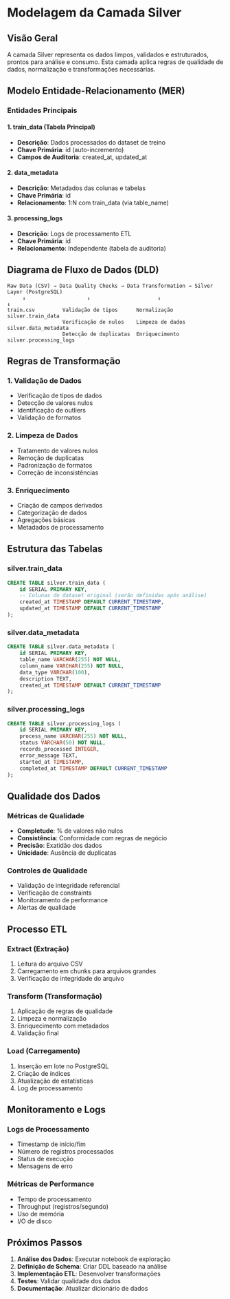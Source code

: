 # Modelagem da Camada Silver

## Visão Geral

A camada Silver representa os dados limpos, validados e estruturados, prontos para análise e consumo. Esta camada aplica regras de qualidade de dados, normalização e transformações necessárias.

## Modelo Entidade-Relacionamento (MER)

### Entidades Principais

#### 1. train_data (Tabela Principal)
- **Descrição**: Dados processados do dataset de treino
- **Chave Primária**: id (auto-incremento)
- **Campos de Auditoria**: created_at, updated_at

#### 2. data_metadata
- **Descrição**: Metadados das colunas e tabelas
- **Chave Primária**: id
- **Relacionamento**: 1:N com train_data (via table_name)

#### 3. processing_logs
- **Descrição**: Logs de processamento ETL
- **Chave Primária**: id
- **Relacionamento**: Independente (tabela de auditoria)

## Diagrama de Fluxo de Dados (DLD)

```
Raw Data (CSV) → Data Quality Checks → Data Transformation → Silver Layer (PostgreSQL)
     ↓                    ↓                      ↓                    ↓
train.csv         Validação de tipos      Normalização         silver.train_data
                  Verificação de nulos    Limpeza de dados     silver.data_metadata
                  Detecção de duplicatas  Enriquecimento      silver.processing_logs
```

## Regras de Transformação

### 1. Validação de Dados
- Verificação de tipos de dados
- Detecção de valores nulos
- Identificação de outliers
- Validação de formatos

### 2. Limpeza de Dados
- Tratamento de valores nulos
- Remoção de duplicatas
- Padronização de formatos
- Correção de inconsistências

### 3. Enriquecimento
- Criação de campos derivados
- Categorização de dados
- Agregações básicas
- Metadados de processamento

## Estrutura das Tabelas

### silver.train_data
```sql
CREATE TABLE silver.train_data (
    id SERIAL PRIMARY KEY,
    -- Colunas do dataset original (serão definidas após análise)
    created_at TIMESTAMP DEFAULT CURRENT_TIMESTAMP,
    updated_at TIMESTAMP DEFAULT CURRENT_TIMESTAMP
);
```

### silver.data_metadata
```sql
CREATE TABLE silver.data_metadata (
    id SERIAL PRIMARY KEY,
    table_name VARCHAR(255) NOT NULL,
    column_name VARCHAR(255) NOT NULL,
    data_type VARCHAR(100),
    description TEXT,
    created_at TIMESTAMP DEFAULT CURRENT_TIMESTAMP
);
```

### silver.processing_logs
```sql
CREATE TABLE silver.processing_logs (
    id SERIAL PRIMARY KEY,
    process_name VARCHAR(255) NOT NULL,
    status VARCHAR(50) NOT NULL,
    records_processed INTEGER,
    error_message TEXT,
    started_at TIMESTAMP,
    completed_at TIMESTAMP DEFAULT CURRENT_TIMESTAMP
);
```

## Qualidade dos Dados

### Métricas de Qualidade
- **Completude**: % de valores não nulos
- **Consistência**: Conformidade com regras de negócio
- **Precisão**: Exatidão dos dados
- **Unicidade**: Ausência de duplicatas

### Controles de Qualidade
- Validação de integridade referencial
- Verificação de constraints
- Monitoramento de performance
- Alertas de qualidade

## Processo ETL

### Extract (Extração)
1. Leitura do arquivo CSV
2. Carregamento em chunks para arquivos grandes
3. Verificação de integridade do arquivo

### Transform (Transformação)
1. Aplicação de regras de qualidade
2. Limpeza e normalização
3. Enriquecimento com metadados
4. Validação final

### Load (Carregamento)
1. Inserção em lote no PostgreSQL
2. Criação de índices
3. Atualização de estatísticas
4. Log de processamento

## Monitoramento e Logs

### Logs de Processamento
- Timestamp de início/fim
- Número de registros processados
- Status de execução
- Mensagens de erro

### Métricas de Performance
- Tempo de processamento
- Throughput (registros/segundo)
- Uso de memória
- I/O de disco

## Próximos Passos

1. **Análise dos Dados**: Executar notebook de exploração
2. **Definição de Schema**: Criar DDL baseado na análise
3. **Implementação ETL**: Desenvolver transformações
4. **Testes**: Validar qualidade dos dados
5. **Documentação**: Atualizar dicionário de dados
